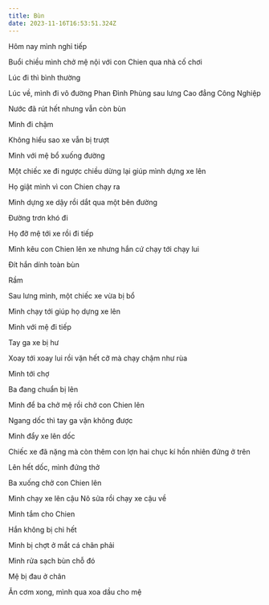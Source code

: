```yaml
---
title: Bùn
date: 2023-11-16T16:53:51.324Z
---
```


Hôm nay mình nghỉ tiếp

Buổi chiều mình chở mệ nội với con Chien qua nhà cố chơi

Lúc đi thì bình thường

Lúc về, mình đi vô đường Phan Đình Phùng sau lưng Cao đẳng Công Nghiệp

Nước đã rút hết nhưng vẫn còn bùn

Mình đi chậm

Không hiểu sao xe vẫn bị trượt

Mình với mệ bổ xuống đường

Một chiếc xe đi ngược chiều dừng lại giúp mình dựng xe lên

Họ giật mình vì con Chien chạy ra

Mình dựng xe dậy rồi dắt qua một bên đường

Đường trơn khó đi

Họ đỡ mệ tới xe rồi đi tiếp

Mình kêu con Chien lên xe nhưng hắn cứ chạy tới chạy lui

Đít hắn dính toàn bùn

Rầm

Sau lưng mình, một chiếc xe vừa bị bổ

Mình chạy tới giúp họ dựng xe lên

Mình với mệ đi tiếp

Tay ga xe bị hư

Xoay tới xoay lui rồi vặn hết cỡ mà chạy chậm như rùa

Mình tới chợ

Ba đang chuẩn bị lên

Mình để ba chở mệ rồi chở con Chien lên

Ngang dốc thì tay ga vặn không được

Mình đẩy xe lên dốc

Chiếc xe đã nặng mà còn thêm con lợn hai chục kí hồn nhiên đứng ở trên

Lên hết dốc, mình đứng thở

Ba xuống chở con Chien lên

Mình chạy xe lên cậu Nô sửa rồi chạy xe cậu về

Mình tắm cho Chien

Hắn không bị chi hết

Mình bị chợt ở mắt cá chân phải

Mình rửa sạch bùn chỗ đó

Mệ bị đau ở chân

Ăn cơm xong, mình qua xoa dầu cho mệ
